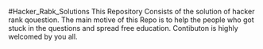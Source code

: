 #Hacker_Rabk_Solutions
This Repository Consists of the solution of hacker rank qouestion.
The main motive of this Repo is to help the people who got stuck in the questions and spread free education.
Contibuton is highly welcomed by  you all.
